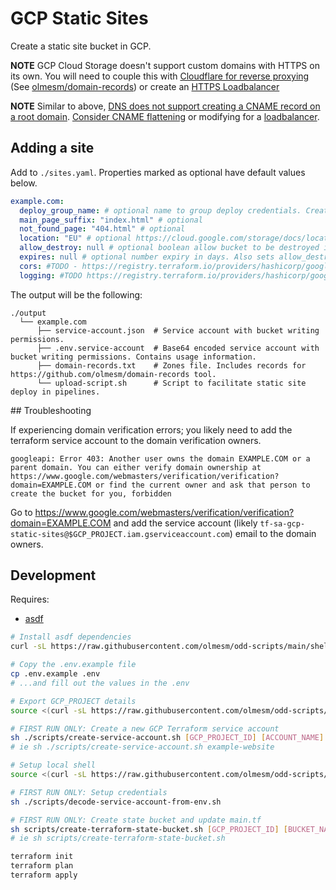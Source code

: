 # GCP Static Sites

Create a static site bucket in GCP.

**NOTE** GCP Cloud Storage doesn't support custom domains with HTTPS on its own. You will need to couple this with [Cloudflare for reverse proxying](https://www.cloudflare.com/en-gb/learning/cdn/glossary/reverse-proxy/) (See [olmesm/domain-records](https://github.com/olmesm/domain-records)) or create an [HTTPS Loadbalancer](https://cloud.google.com/storage/docs/hosting-static-website)

**NOTE** Similar to above, [DNS does not support creating a CNAME record on a root domain](https://cloud.google.com/storage/docs/hosting-static-website-http#cname). [Consider CNAME flattening](https://blog.cloudflare.com/introducing-cname-flattening-rfc-compliant-cnames-at-a-domains-root/) or modifying for a [loadbalancer](https://cloud.google.com/storage/docs/hosting-static-website).

## Adding a site

Add to `./sites.yaml`. Properties marked as optional have default values below.

```yaml
example.com:
  deploy_group_name: # optional name to group deploy credentials. Creates a shared service account for sites with same `deploy_group_name`
  main_page_suffix: "index.html" # optional
  not_found_page: "404.html" # optional
  location: "EU" # optional https://cloud.google.com/storage/docs/locations#location-mr
  allow_destroy: null # optional boolean allow bucket to be destroyed if it has objects.
  expires: null # optional number expiry in days. Also sets allow_destroy to true if allow_destroy is not explicitly set.
  cors: #TODO - https://registry.terraform.io/providers/hashicorp/google/latest/docs/resources/storage_bucket#cors
  logging: #TODO https://registry.terraform.io/providers/hashicorp/google/latest/docs/resources/storage_bucket#nested_logging
```

The output will be the following:

```
./output
  └── example.com
      ├── service-account.json  # Service account with bucket writing permissions.
      ├── .env.service-account  # Base64 encoded service account with bucket writing permissions. Contains usage information.
      ├── domain-records.txt    # Zones file. Includes records for https://github.com/olmesm/domain-records tool.
      └── upload-script.sh      # Script to facilitate static site deploy in pipelines.
```

## Troubleshooting

If experiencing domain verification errors; you likely need to add the terraform service account to the domain verification owners.

```
googleapi: Error 403: Another user owns the domain EXAMPLE.COM or a parent domain. You can either verify domain ownership at https://www.google.com/webmasters/verification/verification?domain=EXAMPLE.COM or find the current owner and ask that person to create the bucket for you, forbidden
```

Go to https://www.google.com/webmasters/verification/verification?domain=EXAMPLE.COM and add the service account (likely `tf-sa-gcp-static-sites@$GCP_PROJECT.iam.gserviceaccount.com`) email to the domain owners.

## Development

Requires:

- [asdf](https://asdf-vm.com)

```bash
# Install asdf dependencies
curl -sL https://raw.githubusercontent.com/olmesm/odd-scripts/main/shell/asdf-install.sh | bash

# Copy the .env.example file
cp .env.example .env
# ...and fill out the values in the .env

# Export GCP_PROJECT details
source <(curl -sL https://raw.githubusercontent.com/olmesm/odd-scripts/main/shell/env-export.sh)

# FIRST RUN ONLY: Create a new GCP Terraform service account
sh ./scripts/create-service-account.sh [GCP_PROJECT_ID] [ACCOUNT_NAME]
# ie sh ./scripts/create-service-account.sh example-website

# Setup local shell
source <(curl -sL https://raw.githubusercontent.com/olmesm/odd-scripts/main/shell/env-export.sh)

# FIRST RUN ONLY: Setup credentials
sh ./scripts/decode-service-account-from-env.sh

# FIRST RUN ONLY: Create state bucket and update main.tf
sh scripts/create-terraform-state-bucket.sh [GCP_PROJECT_ID] [BUCKET_NAME]
# ie sh scripts/create-terraform-state-bucket.sh

terraform init
terraform plan
terraform apply
```
